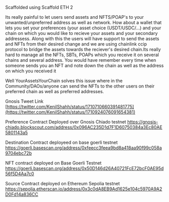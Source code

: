 Scaffolded using Scaffold ETH 2

Its really painful to let users send assets and NFTS/POAP's to your unwanted/unpreferred address as well as network. How about a wallet that lets you set your preferences (your asset choice (USDT/USDC/...) and your chain on which you would like to recieve your assets and your secondary addressess. Along with this the users will have support to send the assets and NFTs from their desired change and we are using chainlink ccip protocol to bridge the assets towards the reciever's desired chain.Its really hard to manage all the NFTs, SBTs, POAPs which you receive it on several chains and several address. You would have remember every time when someone sends you an NFT and note down the chain as well as the address on which you received it

Well YourAssetsYourChain solves this issue where in the Community/DAOs/anyone can send the NFTs to the other users on their preferred chain as well as preferred addresses. 

Gnosis Tweet Link [https://twitter.com/KenilShahh/status/1710710660391481775](https://twitter.com/KenilShahh/status/1710924076091654381)

Preference Contract Deployed over Gnosis Chiado testnet https://gnosis-chiado.blockscout.com/address/0x096AC235D1d7F1D60750384a3Ec80AE5801143a5

Destination Contract deployeed on base goerli testnet https://goerli.basescan.org/address/0xfeecc3feea9bd8a418aa90f99c058a9704ebc72b

NFT contract deployed on Base Goerli Testnet https://goerli.basescan.org/address/0x50D146d26A40721FcE72bcF0AE95d56f5D4Aa7c0

Source Contract deployed on Ethereum Sepolia testnet https://sepolia.etherscan.io/address/0x3c0dA8EB9Ad1625e104c5970A9A2D0Fd14a836CC

